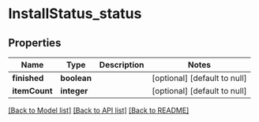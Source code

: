 # InstallStatus_status

## Properties
Name | Type | Description | Notes
------------ | ------------- | ------------- | -------------
**finished** | **boolean** |  | [optional] [default to null]
**itemCount** | **integer** |  | [optional] [default to null]

[[Back to Model list]](../README.md#documentation-for-models) [[Back to API list]](../README.md#documentation-for-api-endpoints) [[Back to README]](../README.md)


